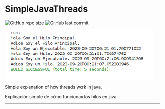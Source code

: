 # SimpleJavaThreads

![GitHub repo size](https://img.shields.io/github/repo-size/dfleper/SimpleJavaThreads?logo=github)
![GitHub last commit](https://img.shields.io/github/last-commit/dfleper/SimpleJavaThreads?color=blue&label=last-commit&logo=github&logoColor=white)

![ScreenShot](https://github.com/dfleper/SimpleJavaThreads/blob/master/src/ScreenShot/threads.png)

Simple explanation of how threads work in java. 

Explicación simple de cómo funcionan los hilos en java.

-----
